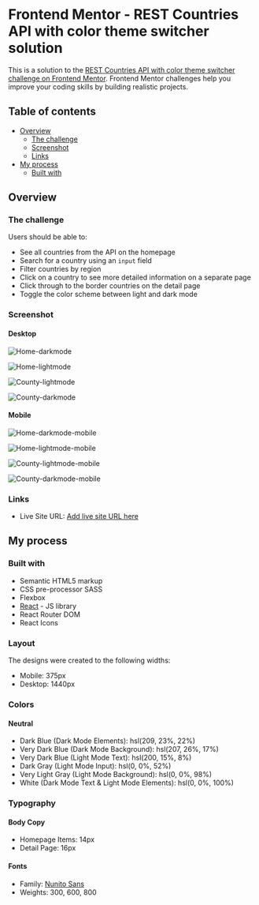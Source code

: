 # Frontend Mentor - REST Countries API with color theme switcher solution

This is a solution to the [REST Countries API with color theme switcher challenge on Frontend Mentor](https://www.frontendmentor.io/challenges/rest-countries-api-with-color-theme-switcher-5cacc469fec04111f7b848ca). Frontend Mentor challenges help you improve your coding skills by building realistic projects.

## Table of contents

- [Overview](#overview)
  - [The challenge](#the-challenge)
  - [Screenshot](#screenshot)
  - [Links](#links)
- [My process](#my-process)
  - [Built with](#built-with)

## Overview

### The challenge

Users should be able to:

- See all countries from the API on the homepage
- Search for a country using an `input` field
- Filter countries by region
- Click on a country to see more detailed information on a separate page
- Click through to the border countries on the detail page
- Toggle the color scheme between light and dark mode

### Screenshot

#### Desktop

![Home-darkmode](./public/home-darkmode.png)

![Home-lightmode](./public/home-lightmode.png)

![County-lightmode](./public/country-lightmode.png)

![County-darkmode](./public/country-darkmode.png)

#### Mobile

![Home-darkmode-mobile](./public/home-darkmode-mobile.png)

![Home-lightmode-mobile](./public/home-lightmode-mobile.png)

![County-lightmode-mobile](./public/country-lightmode-mobile.png)

![County-darkmode-mobile](./public/country-darkmode-mobile.png)

### Links

- Live Site URL: [Add live site URL here](https://your-live-site-url.com)

## My process

### Built with

- Semantic HTML5 markup
- CSS pre-processor SASS
- Flexbox
- [React](https://reactjs.org/) - JS library
- React Router DOM
- React Icons

### Layout

The designs were created to the following widths:

- Mobile: 375px
- Desktop: 1440px

### Colors

#### Neutral

- Dark Blue (Dark Mode Elements): hsl(209, 23%, 22%)
- Very Dark Blue (Dark Mode Background): hsl(207, 26%, 17%)
- Very Dark Blue (Light Mode Text): hsl(200, 15%, 8%)
- Dark Gray (Light Mode Input): hsl(0, 0%, 52%)
- Very Light Gray (Light Mode Background): hsl(0, 0%, 98%)
- White (Dark Mode Text & Light Mode Elements): hsl(0, 0%, 100%)

### Typography

#### Body Copy

- Homepage Items: 14px
- Detail Page: 16px

#### Fonts

- Family: [Nunito Sans](https://fonts.google.com/specimen/Nunito+Sans)
- Weights: 300, 600, 800
